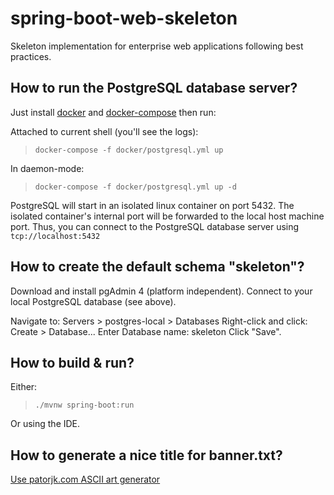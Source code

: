 # spring-boot-web-skeleton

Skeleton implementation for enterprise web applications following best practices.

## How to run the PostgreSQL database server?

Just install [docker](https://docs.docker.com/engine/installation/) and [docker-compose](https://docs.docker.com/compose/install/) then run:

Attached to current shell (you'll see the logs):

> `docker-compose -f docker/postgresql.yml up`

In daemon-mode:

> `docker-compose -f docker/postgresql.yml up -d`

PostgreSQL will start in an isolated linux container on port 5432. 
The isolated container's internal port will be forwarded to the local host machine port. Thus, you can connect to the PostgreSQL database server using `tcp://localhost:5432`
 
## How to create the default schema "skeleton"?

Download and install pgAdmin 4 (platform independent).
Connect to your local PostgreSQL database (see above).

Navigate to: Servers > postgres-local > Databases 
Right-click and click: Create > Database...
Enter Database name: skeleton
Click "Save".

## How to build & run?

Either:
 
> `./mvnw spring-boot:run`

Or using the IDE.
 
## How to generate a nice title for banner.txt?

[Use patorjk.com ASCII art generator](http://patorjk.com/software/taag/#p=display&h=0&v=0&w=%20&f=ANSI%20Shadow&t=%20s%20k%20e%20l%20e%20t%20o%20n)
